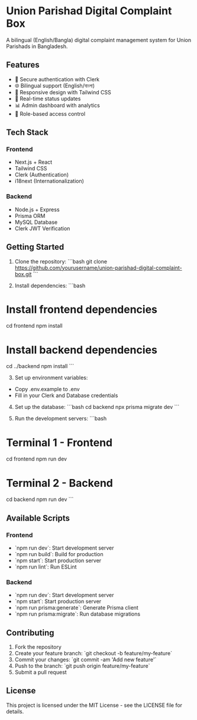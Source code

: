 # Union Parishad Digital Complaint Box

A bilingual (English/Bangla) digital complaint management system for Union Parishads in Bangladesh.

## Features

- 🔐 Secure authentication with Clerk
- 🌐 Bilingual support (English/বাংলা)
- 📱 Responsive design with Tailwind CSS
- 🔄 Real-time status updates
- 📊 Admin dashboard with analytics
- 👥 Role-based access control

## Tech Stack

### Frontend
- Next.js + React
- Tailwind CSS
- Clerk (Authentication)
- i18next (Internationalization)

### Backend
- Node.js + Express
- Prisma ORM
- MySQL Database
- Clerk JWT Verification

## Getting Started

1. Clone the repository:
\`\`\`bash
git clone https://github.com/yourusername/union-parishad-digital-complaint-box.git
\`\`\`

2. Install dependencies:
\`\`\`bash
# Install frontend dependencies
cd frontend
npm install

# Install backend dependencies
cd ../backend
npm install
\`\`\`

3. Set up environment variables:
- Copy .env.example to .env
- Fill in your Clerk and Database credentials

4. Set up the database:
\`\`\`bash
cd backend
npx prisma migrate dev
\`\`\`

5. Run the development servers:
\`\`\`bash
# Terminal 1 - Frontend
cd frontend
npm run dev

# Terminal 2 - Backend
cd backend
npm run dev
\`\`\`

## Available Scripts

### Frontend
- \`npm run dev\`: Start development server
- \`npm run build\`: Build for production
- \`npm start\`: Start production server
- \`npm run lint\`: Run ESLint

### Backend
- \`npm run dev\`: Start development server
- \`npm start\`: Start production server
- \`npm run prisma:generate\`: Generate Prisma client
- \`npm run prisma:migrate\`: Run database migrations

## Contributing

1. Fork the repository
2. Create your feature branch: \`git checkout -b feature/my-feature\`
3. Commit your changes: \`git commit -am 'Add new feature'\`
4. Push to the branch: \`git push origin feature/my-feature\`
5. Submit a pull request

## License

This project is licensed under the MIT License - see the LICENSE file for details.